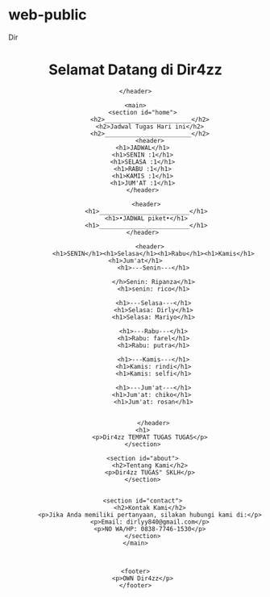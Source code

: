 # web-public
Dir
<!DOCTYPE html>
<html lang="id">
<head>
    <meta charset="UTF-8">
    <meta name="viewport" content="width=device-width, initial-scale=1.0">
    <title>Dir4zz TUGAS" sklh</title>
    <link rel="stylesheet" href="style.css">
</head>
<body>
    <header>
        <h1>Selamat Datang di Dir4zz</h1>
        
    </header>
    
    <main>
        <section id="home">
            <h2>________________________</h2>
            <h2>Jadwal Tugas Hari ini</h2>
            <h2>________________________</h2>
            <header>
        <h1>JADWAL</h1>
        <h1>SENIN :1</h1>
        <h1>SELASA :1</h1>
        <h1>RABU :1</h1>
        <h1>KAMIS :1</h1>
        <h1>JUM'AT :1</h1>
        </header>
        
          <header>
          <h1>_________________________</h1>
          <h1>•JADWAL piket•</h1>
          <h1>_________________________</h1>
        </header>
        
            <header>
              <h1>SENIN</h1><h1>Selasa</h1><h1>Rabu</h1><h1>Kamis</h1><h1>Jum'at</h1>
              <h1>---Senin---</h1>
              
              </h>Senin: Ripanza</h1>
              <h1>senin: rico</h1>
              
              <h1>---Selasa---</h1>
              <h1>Selasa: Dirly</h1>
              <h1>Selasa: Mariyo</h1>
              
              <h1>---Rabu---</h1>
              <h1>Rabu: farel</h1>
              <h1>Rabu: putra</h1>
              
              <h1>---Kamis---</h1>
              <h1>Kamis: rindi</h1>
              <h1>Kamis: selfi</h1>
              
              <h1>---Jum'at---</h1>
              <h1>Jum'at: chiko</h1> 
              <h1>Jum'at: rosan</h1>
              
              
              </header>
        <h1>
            <p>Dir4zz TEMPAT TUGAS TUGAS</p>
        </section>

        <section id="about">
            <h2>Tentang Kami</h2>
            <p>Dir4zz TUGAS" SKLH</p>
        </section>


        <section id="contact">
            <h2>Kontak Kami</h2>
            <p>Jika Anda memiliki pertanyaan, silakan hubungi kami di:</p>
            <p>Email: dirlyy840@gmail.com</p>
            <p>NO WA/HP: 0838-7746-1530</p>
        </section>
    </main>



    <footer>
        <p>OWN Dir4zz</p>
    </footer>
</body>
</html>
